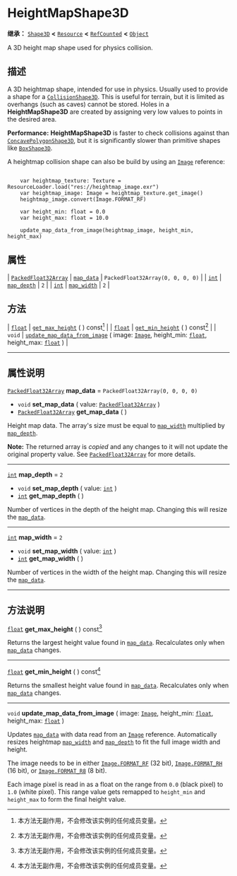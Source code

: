 <!-- ⚠ 请勿编辑本文件 ⚠ -->
<!-- 本文档使用脚本从 WeDot 引擎源码仓库生成。 -->
<!-- 生成脚本：https://github.com/WeDot-Engine/WeDot/tree/4.3/doc/tools/make_md.py； -->
<!-- 原文件：https://github.com/WeDot-Engine/WeDot/tree/4.3/doc/classes/HeightMapShape3D.xml。 -->

<div id="_class_heightmapshape3d"></div>

# HeightMapShape3D

**继承：** [`Shape3D`](class_shape3d.md) **<** [`Resource`](class_resource.md) **<** [`RefCounted`](class_refcounted.md) **<** [`Object`](class_object.md)

A 3D height map shape used for physics collision.

## 描述

A 3D heightmap shape, intended for use in physics. Usually used to provide a shape for a [`CollisionShape3D`](class_collisionshape3d.md). This is useful for terrain, but it is limited as overhangs (such as caves) cannot be stored. Holes in a **HeightMapShape3D** are created by assigning very low values to points in the desired area.

 **Performance:** **HeightMapShape3D** is faster to check collisions against than [`ConcavePolygonShape3D`](class_concavepolygonshape3d.md), but it is significantly slower than primitive shapes like [`BoxShape3D`](class_boxshape3d.md).

A heightmap collision shape can also be build by using an [`Image`](class_image.md) reference:



```gdscript

    var heightmap_texture: Texture = ResourceLoader.load("res://heightmap_image.exr")
    var heightmap_image: Image = heightmap_texture.get_image()
    heightmap_image.convert(Image.FORMAT_RF)
    
    var height_min: float = 0.0
    var height_max: float = 10.0
    
    update_map_data_from_image(heightmap_image, height_min, height_max)
```





## 属性

| [`PackedFloat32Array`](class_packedfloat32array.md) | [`map_data`](#class_heightmapshape3d_property_map_data)   | ``PackedFloat32Array(0, 0, 0, 0)`` |
| [`int`](class_int.md)                               | [`map_depth`](#class_heightmapshape3d_property_map_depth) | ``2``                              |
| [`int`](class_int.md)                               | [`map_width`](#class_heightmapshape3d_property_map_width) | ``2``                              |

## 方法

| [`float`](class_float.md) | [`get_max_height`](#class_heightmapshape3d_method_get_max_height) ( ) const[^const]                                                                                                                          |
| [`float`](class_float.md) | [`get_min_height`](#class_heightmapshape3d_method_get_min_height) ( ) const[^const]                                                                                                                          |
| `void`                    | [`update_map_data_from_image`](#class_heightmapshape3d_method_update_map_data_from_image) ( image: [`Image`](class_image.md), height_min: [`float`](class_float.md), height_max: [`float`](class_float.md) ) |

<!-- rst-class:: classref-section-separator -->

---

## 属性说明

<div id="_class_heightmapshape3d_property_map_data"></div>

[`PackedFloat32Array`](class_packedfloat32array.md) **map_data** = ``PackedFloat32Array(0, 0, 0, 0)`` <div id="class_heightmapshape3d_property_map_data"></div>

- `void` **set_map_data** ( value: [`PackedFloat32Array`](class_packedfloat32array.md) )
- [`PackedFloat32Array`](class_packedfloat32array.md) **get_map_data** ( )

Height map data. The array's size must be equal to [`map_width`](#class_heightmapshape3d_property_map_width) multiplied by [`map_depth`](#class_heightmapshape3d_property_map_depth).

**Note:** The returned array is *copied* and any changes to it will not update the original property value. See [`PackedFloat32Array`](class_packedfloat32array.md) for more details.

<!-- rst-class:: classref-item-separator -->

---

<div id="_class_heightmapshape3d_property_map_depth"></div>

[`int`](class_int.md) **map_depth** = ``2`` <div id="class_heightmapshape3d_property_map_depth"></div>

- `void` **set_map_depth** ( value: [`int`](class_int.md) )
- [`int`](class_int.md) **get_map_depth** ( )

Number of vertices in the depth of the height map. Changing this will resize the [`map_data`](#class_heightmapshape3d_property_map_data).

<!-- rst-class:: classref-item-separator -->

---

<div id="_class_heightmapshape3d_property_map_width"></div>

[`int`](class_int.md) **map_width** = ``2`` <div id="class_heightmapshape3d_property_map_width"></div>

- `void` **set_map_width** ( value: [`int`](class_int.md) )
- [`int`](class_int.md) **get_map_width** ( )

Number of vertices in the width of the height map. Changing this will resize the [`map_data`](#class_heightmapshape3d_property_map_data).

<!-- rst-class:: classref-section-separator -->

---

## 方法说明

<div id="_class_heightmapshape3d_method_get_max_height"></div>

[`float`](class_float.md) **get_max_height** ( ) const[^const]<div id="class_heightmapshape3d_method_get_max_height"></div>

Returns the largest height value found in [`map_data`](#class_heightmapshape3d_property_map_data). Recalculates only when [`map_data`](#class_heightmapshape3d_property_map_data) changes.

<!-- rst-class:: classref-item-separator -->

---

<div id="_class_heightmapshape3d_method_get_min_height"></div>

[`float`](class_float.md) **get_min_height** ( ) const[^const]<div id="class_heightmapshape3d_method_get_min_height"></div>

Returns the smallest height value found in [`map_data`](#class_heightmapshape3d_property_map_data). Recalculates only when [`map_data`](#class_heightmapshape3d_property_map_data) changes.

<!-- rst-class:: classref-item-separator -->

---

<div id="_class_heightmapshape3d_method_update_map_data_from_image"></div>

`void` **update_map_data_from_image** ( image: [`Image`](class_image.md), height_min: [`float`](class_float.md), height_max: [`float`](class_float.md) )<div id="class_heightmapshape3d_method_update_map_data_from_image"></div>

Updates [`map_data`](#class_heightmapshape3d_property_map_data) with data read from an [`Image`](class_image.md) reference. Automatically resizes heightmap [`map_width`](#class_heightmapshape3d_property_map_width) and [`map_depth`](#class_heightmapshape3d_property_map_depth) to fit the full image width and height.

The image needs to be in either [`Image.FORMAT_RF`](#class_image_constant_format_rf) (32 bit), [`Image.FORMAT_RH`](#class_image_constant_format_rh) (16 bit), or [`Image.FORMAT_R8`](#class_image_constant_format_r8) (8 bit).

Each image pixel is read in as a float on the range from `0.0` (black pixel) to `1.0` (white pixel). This range value gets remapped to `height_min` and `height_max` to form the final height value.

[^virtual]: 本方法通常需要用户覆盖才能生效。
[^const]: 本方法无副作用，不会修改该实例的任何成员变量。
[^vararg]: 本方法除了能接受在此处描述的参数外，还能够继续接受任意数量的参数。
[^constructor]: 本方法用于构造某个类型。
[^static]: 调用本方法无需实例，可直接使用类名进行调用。
[^operator]: 本方法描述的是使用本类型作为左操作数的有效运算符。
[^bitfield]: 这个值是由下列位标志构成位掩码的整数。
[^void]: 无返回值。
